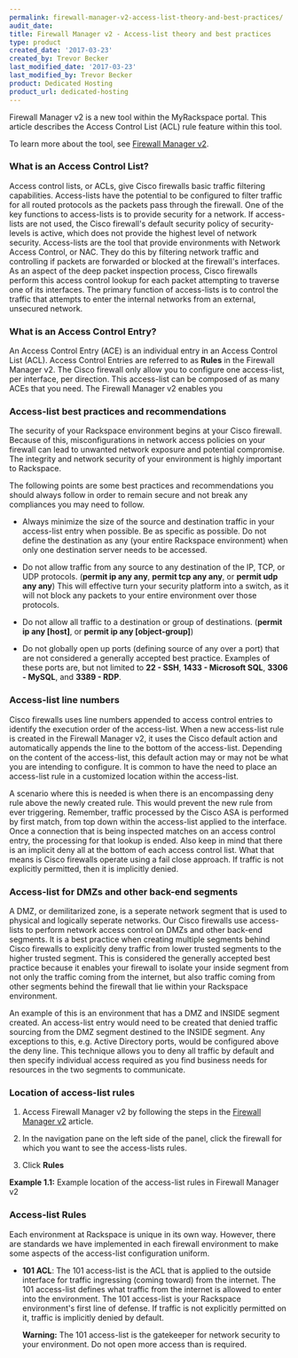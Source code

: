 ```yaml
---
permalink: firewall-manager-v2-access-list-theory-and-best-practices/
audit_date:
title: Firewall Manager v2 - Access-list theory and best practices
type: product
created_date: '2017-03-23'
created_by: Trevor Becker
last_modified_date: '2017-03-23'
last_modified_by: Trevor Becker
product: Dedicated Hosting
product_url: dedicated-hosting
---
```


<!-- IMAGE "FWCPv2 Article 5 Image Logo" -->
Firewall Manager v2 is a new tool within the MyRackspace portal. This article describes the Access Control List (ACL) rule feature within this tool. 

To learn more about the tool, see [Firewall Manager v2](https://support.rackspace.com/how-to/firewall-manager-v2).

### What is an Access Control List?

Access control lists, or ACLs, give Cisco firewalls basic traffic filtering capabilities. Access-lists have the potential to be configured to filter traffic for all routed protocols as the packets pass through the firewall. One of the key functions to access-lists is to provide security for a network. If access-lists are not used, the Cisco firewall's default security policy of security-levels is active, which does not provide the highest level of network security. Access-lists are the tool that provide environments with Network Access Control, or NAC. They do this by filtering network traffic and controlling if packets are forwarded or blocked at the firewall's interfaces. As an aspect of the deep packet inspection process, Cisco firewalls perform this access control lookup for each packet attempting to traverse one of its interfaces. The primary function of access-lists is to control the traffic that attempts to enter the internal networks from an external, unsecured network. 

### What is an Access Control Entry?

An Access Control Entry (ACE) is an individual entry in an Access Control List (ACL). Access Control Entries are referred to as **Rules** in the Firewall Manager v2. The Cisco firewall only allow you to configure one access-list, per interface, per direction. This access-list can be composed of as many ACEs that you need. The Firewall Manager v2 enables you

### Access-list best practices and recommendations

The security of your Rackspace environment begins at your Cisco firewall. Because of this, misconfigurations in network access policies on your firewall can lead to unwanted network exposure and potential compromise. The integrity and network security of your environment is highly important to Rackspace. 

The following points are some best practices and recommendations you should always follow in order to remain secure and not break any compliances you may need to follow. 

- Always minimize the size of the source and destination traffic in your access-list entry when possible. Be as specific as possible. Do not define the destination as any (your entire Rackspace environment) when only one destination server needs to be accessed.

- Do not allow traffic from any source to any destination of the IP, TCP, or UDP protocols. (**permit ip any any**, **permit tcp any any**, or **permit udp any any**) This will effective turn your security platform into a switch, as it will not block any packets to your entire environment over those protocols.

- Do not allow all traffic to a destination or group of destinations. (**permit ip any [host]**, or **permit ip any [object-group]**)

- Do not globally open up ports (defining source of any over a port) that are not considered a generally accepted best practice. Examples of these ports are, but not limited to **22 - SSH**, **1433 - Microsoft SQL**, **3306 - MySQL**, and **3389 - RDP**.

### Access-list line numbers

Cisco firewalls uses line numbers appended to access control entries to identify the execution order of the access-list. When a new access-list rule is created in the Firewall Manager v2, it uses the Cisco default action and automatically appends the line to the bottom of the access-list. Depending on the content of the access-list, this default action may or may not be what you are intending to configure. It is common to have the need to place an access-list rule in a customized location within the access-list.

A scenario where this is needed is when there is an encompassing deny rule above the newly created rule. This would prevent the new rule from ever triggering. Remember, traffic processed by the Cisco ASA is performed by first match, from top down within the access-list applied to the interface. Once a connection that is being inspected matches on an access control entry, the processing for that lookup is ended. Also keep in mind that there is an implicit deny all at the bottom of each access control list. What that means is Cisco firewalls operate using a fail close approach. If traffic is not explicitly permitted, then it is implicitly denied.

### Access-list for DMZs and other back-end segments

A DMZ, or demilitarized zone, is a seperate network segment that is used to physical and logically seperate networks. Our Cisco firewalls use access-lists to perform network access control on DMZs and other back-end segments. It is a best practice when creating multiple segments behind Cisco firewalls to explicitly deny traffic from lower trusted segments to the higher trusted segment. This is considered the generally accepted best practice because it enables your firewall to isolate your inside segment from not only the traffic coming from the internet, but also traffic coming from other segments behind the firewall that lie within your Rackspace environment. 

An example of this is an environment that has a DMZ and INSIDE segment created. An access-list entry would need to be created that denied traffic sourcing from the DMZ segment destined to the INSIDE segment. Any exceptions to this, e.g. Active Directory ports, would be configured above the deny line. This technique allows you to deny all traffic by default and then specify individual access required as you find business needs for resources in the two segments to communicate.

### Location of access-list rules

1. Access Firewall Manager v2 by following the steps in the [Firewall Manager v2](https://support.rackspace.com/how-to/firewall-manager-v2) article.

2. In the navigation pane on the left side of the panel, click the firewall for which you want to see the access-lists rules.

3. Click **Rules**

  **Example 1.1:** Example location of the access-list rules in Firewall Manager v2
  <!-- Image "FWCPv2 Article 5 Image Rules" --->
  
### Access-list Rules

Each environment at Rackspace is unique in its own way. However, there are standards we have implemented in each firewall environment to make some aspects of the access-list configuration uniform.

- **101 ACL**: The 101 access-list is the ACL that is applied to the outside interface for traffic ingressing (coming toward) from the internet. The 101 access-list defines what traffic from the internet is allowed to enter into the environment. The 101 access-list is your Rackspace environment's first line of defense. If traffic is not explicitly permitted on it, traffic is implicitly denied by default.

  **Warning:** The 101 access-list is the gatekeeper for network security to your environment. Do not open more access than is required. 
 
